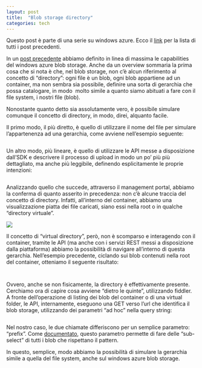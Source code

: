```yaml
---
layout: post
title:  "Blob storage directory"
categories: tech
---
```



Questo post è parte di una serie su windows azure. Ecco il [link](http://blog.codiceplastico.com/melkio/index.php/2012/10/15/azure-intro/) per la lista di tutti i post precedenti.

In un [post precedente](http://msdn.microsoft.com/en-us/library/windowsazure/dd179352.aspx) abbiamo definito in linea di massima le capabilities del windows azure blob storage. Anche da un overview sommaria la prima cosa che si nota è che, nel blob storage, non c&#8217;è alcun riferimento al concetto di &#8220;directory&#8221;: ogni file è un blob, ogni blob appartiene ad un container, ma non sembra sia possibile, definire una sorta di gerarchia che possa catalogare, in modo  molto simile a quanto siamo abituati a fare con il file system, i nostri file (blob).

Nonostante quanto detto sia assolutamente vero, è possibile simulare comunque il concetto di directory, in modo, direi, alquanto facile.

Il primo modo, il più diretto, è quello di utilizzare il nome del file per simulare l&#8217;appartenenza ad una gerarchia, come avviene nell&#8217;esempio seguente:

```

```

Un altro modo, più lineare, è quello di utilizzare le API messe a disposizione dall&#8217;SDK e descrivere il processo di upload in modo un po&#8217; più più dettagliato, ma anche più leggibile, definendo esplicitamente le proprie intenzioni:

```

```

Analizzando quello che succede, attraverso il management portal, abbiamo la conferma di quanto asserito in precedenza: non c&#8217;è alcune traccia del concetto di directory. Infatti, all&#8217;interno del container, abbiamo una visualizzazione piatta dei file caricati, siano essi nella root o in qualche &#8220;directory virtuale&#8221;.

![](http://melkio.codiceplastico.com/images/uploads/2012/11/Blob-storage-virtual-directory-300x54.png)

Il concetto di &#8220;virtual directory&#8221;, però, non è scomparso e interagendo con il container, tramite le API (ma anche con i servizi REST messi a disposizione dalla piattaforma) abbiamo la possibilità di navigare all&#8217;interno di questa gerarchia. Nell&#8217;esempio precedente, ciclando sui blob contenuti nella root del container, otteniamo il seguente risultato:

```

```

```

```

Ovvero, anche se non fisicamente, la directory è effettivamente presente.
Cerchiamo ora di capire cosa avviene &#8220;dietro le quinte&#8221;, utilizzando fiddler. A fronte dell&#8217;operazione di listing dei blob del container o di una virtual folder, le API, internamente, eseguono una GET verso l&#8217;url che identifica il blob storage, utilizzando dei parametri &#8220;ad hoc&#8221; nella query string:

```

```

Nel nostro caso, le due chiamate differiscono per un semplice parametro: &#8220;prefix&#8221;. Come [documentato](http://msdn.microsoft.com/en-us/library/windowsazure/dd179352.aspx), questo parametro permette di fare delle &#8220;sub-select&#8221; di tutti i blob che rispettano il pattern.

In questo, semplice, modo abbiamo la possibilità di simulare la gerarchia simile a quella del file system, anche sul windows azure blob storage.

